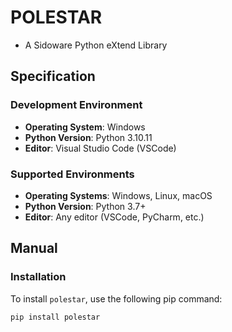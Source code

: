 # **POLESTAR**
- A Sidoware Python eXtend Library

## **Specification**

### **Development Environment**
- **Operating System**: Windows
- **Python Version**: Python 3.10.11
- **Editor**: Visual Studio Code (VSCode)

### **Supported Environments**
- **Operating Systems**: Windows, Linux, macOS
- **Python Version**: Python 3.7+
- **Editor**: Any editor (VSCode, PyCharm, etc.)

## **Manual**

### **Installation**
To install `polestar`, use the following pip command:
```cmd
pip install polestar
```
